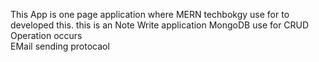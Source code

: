 This App is one page application where MERN techbokgy use for to developed this.
this is an Note Write application
MongoDB use for CRUD Operation occurs  
EMail sending protocaol 
